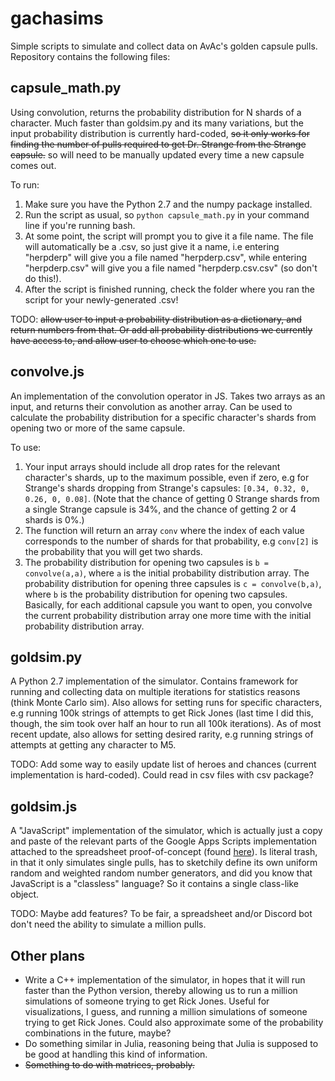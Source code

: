 # gachasims
Simple scripts to simulate and collect data on AvAc's golden capsule pulls. Repository contains the following files:

## capsule_math.py
Using convolution, returns the probability distribution for N shards of a character. Much faster than goldsim.py and its many variations, but the input probability distribution is currently hard-coded, ~~so it only works for finding the number of pulls required to get Dr. Strange from the Strange capsule.~~ so will need to be manually updated every time a new capsule comes out.

To run:

1. Make sure you have the Python 2.7 and the numpy package installed.
2. Run the script as usual, so `python capsule_math.py` in your command line if you're running bash.
3. At some point, the script will prompt you to give it a file name. The file will automatically be a .csv, so just give it a name, i.e entering "herpderp" will give you a file named "herpderp.csv", while entering "herpderp.csv" will give you a file named "herpderp.csv.csv" (so don't do this!).
4. After the script is finished running, check the folder where you ran the script for your newly-generated .csv!

TODO: ~~allow user to input a probability distribution as a dictionary, and return numbers from that. Or add all probability distributions we currently have access to, and allow user to choose which one to use.~~

## convolve.js
An implementation of the convolution operator in JS. Takes two arrays as an input, and returns their convolution as another array. Can be used to calculate the probability distribution for a specific character's shards from opening two or more of the same capsule. 

To use:

1. Your input arrays should include all drop rates for the relevant character's shards, up to the maximum possible, even if zero, e.g for Strange's shards dropping from Strange's capsules: `[0.34, 0.32, 0, 0.26, 0, 0.08]`. (Note that the chance of getting 0 Strange shards from a single Strange capsule is 34%, and the chance of getting 2 or 4 shards is 0%.)
2. The function will return an array `conv` where the index of each value corresponds to the number of shards for that probability, e.g `conv[2]` is the probability that you will get two shards.
3. The probability distribution for opening two capsules is `b = convolve(a,a)`, where `a` is the initial probability distribution array. The probability distribution for opening three capsules is `c = convolve(b,a)`, where `b` is the probability distribution for opening two capsules. Basically, for each additional capsule you want to open, you convolve the current probability distribution array one more time with the initial probability distribution array.

## goldsim.py
A Python 2.7 implementation of the simulator. Contains framework for running and collecting data on multiple iterations for statistics reasons (think Monte Carlo sim). Also allows for setting runs for specific characters, e.g running 100k strings of attempts to get Rick Jones (last time I did this, though, the sim took over half an hour to run all 100k iterations). As of most recent update, also allows for setting desired rarity, e.g running strings of attempts at getting any character to M5.

TODO: Add some way to easily update list of heroes and chances (current implementation is hard-coded). Could read in csv files with csv package?

## goldsim.js
A "JavaScript" implementation of the simulator, which is actually just a copy and paste of the relevant parts of the Google Apps Scripts implementation attached to the spreadsheet proof-of-concept (found [here](https://docs.google.com/spreadsheets/d/1eD85azNstQWy98AgDPy9-IcpJkOS-ToN1wq3FdUrYlk/edit?usp=drive_web&ouid=108559041921065927514)). Is literal trash, in that it only simulates single pulls, has to sketchily define its own uniform random and weighted random number generators, and did you know that JavaScript is a "classless" language? So it contains a single class-like object.

TODO: Maybe add features? To be fair, a spreadsheet and/or Discord bot don't need the ability to simulate a million pulls.

## Other plans
+ Write a C++ implementation of the simulator, in hopes that it will run faster than the Python version, thereby allowing us to run a million simulations of someone trying to get Rick Jones. Useful for visualizations, I guess, and running a million simulations of someone trying to get Rick Jones. Could also approximate some of the probability combinations in the future, maybe?
+ Do something similar in Julia, reasoning being that Julia is supposed to be good at handling this kind of information.
+ ~~Something to do with matrices, probably.~~
